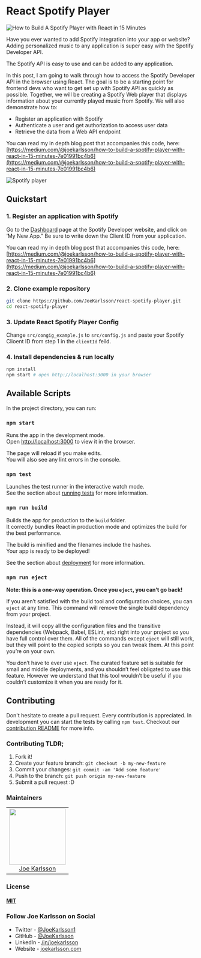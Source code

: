 # React Spotify Player

![How to Build A Spotify Player with React in 15 Minutes](https://user-images.githubusercontent.com/4650739/54856371-36ea3680-4cc8-11e9-9aeb-1be2a4d95f39.png)

Have you ever wanted to add Spotify integration into your app or website? Adding personalized music to any application is super easy with the Spotify Developer API.

The Spotify API is easy to use and can be added to any application.

In this post, I am going to walk through how to access the Spotify Developer API in the browser using React. The goal is to be a starting point for frontend devs who want to get set up with Spotify API as quickly as possible. Together, we will be creating a Spotify Web player that displays information about your currently played music from Spotify. We will also demonstrate how to:

- Register an application with Spotify
- Authenticate a user and get authorization to access user data
- Retrieve the data from a Web API endpoint

You can read my in depth blog post that accompanies this code, here: [https://medium.com/@joekarlsson/how-to-build-a-spotify-player-with-react-in-15-minutes-7e01991bc4b6](https://medium.com/@joekarlsson/how-to-build-a-spotify-player-with-react-in-15-minutes-7e01991bc4b6)

![Spotify player](https://user-images.githubusercontent.com/4650739/54856251-8aa85000-4cc7-11e9-9bb1-e27812ac2e00.gif)

## Quickstart

### 1. Register an application with Spotify

Go to the [Dashboard](https://developer.spotify.com/dashboard) page at the Spotify Developer website, and click on ‘My New App.” Be sure to write down the Client ID from your application.

You can read my in depth blog post that accompanies this code, here: [https://medium.com/@joekarlsson/how-to-build-a-spotify-player-with-react-in-15-minutes-7e01991bc4b6](https://medium.com/@joekarlsson/how-to-build-a-spotify-player-with-react-in-15-minutes-7e01991bc4b6)

### 2. Clone example repository

```sh
git clone https://github.com/JoeKarlsson/react-spotify-player.git
cd react-spotify-player
```

### 3. Update React Spotify Player Config

Change `src/congig_example.js` to `src/config.js` and paste your Spotify Clioent ID from step 1 in the `clientId` feild.

### 4. Install dependencies & run locally

```sh
npm install
npm start # open http://localhost:3000 in your browser
```

## Available Scripts

In the project directory, you can run:

### `npm start`

Runs the app in the development mode.<br>
Open [http://localhost:3000](http://localhost:3000) to view it in the browser.

The page will reload if you make edits.<br>
You will also see any lint errors in the console.

### `npm test`

Launches the test runner in the interactive watch mode.<br>
See the section about [running tests](https://facebook.github.io/create-react-app/docs/running-tests) for more information.

### `npm run build`

Builds the app for production to the `build` folder.<br>
It correctly bundles React in production mode and optimizes the build for the best performance.

The build is minified and the filenames include the hashes.<br>
Your app is ready to be deployed!

See the section about [deployment](https://facebook.github.io/create-react-app/docs/deployment) for more information.

### `npm run eject`

**Note: this is a one-way operation. Once you `eject`, you can’t go back!**

If you aren’t satisfied with the build tool and configuration choices, you can `eject` at any time. This command will remove the single build dependency from your project.

Instead, it will copy all the configuration files and the transitive dependencies (Webpack, Babel, ESLint, etc) right into your project so you have full control over them. All of the commands except `eject` will still work, but they will point to the copied scripts so you can tweak them. At this point you’re on your own.

You don’t have to ever use `eject`. The curated feature set is suitable for small and middle deployments, and you shouldn’t feel obligated to use this feature. However we understand that this tool wouldn’t be useful if you couldn’t customize it when you are ready for it.

## Contributing

Don't hesitate to create a pull request. Every contribution is appreciated. In development you can start the tests by calling `npm test`. Checkout our [contribution README](https://github.com/JoeKarlsson/movie-script-scraper/blob/master/CONTRIBUTING.md) for more info.

### Contributing TLDR;

1. Fork it!
1. Create your feature branch: `git checkout -b my-new-feature`
1. Commit your changes: `git commit -am 'Add some feature'`
1. Push to the branch: `git push origin my-new-feature`
1. Submit a pull request :D

### Maintainers

<table>
  <tbody>
    <tr>
      <td align="center">
        <img width="150 height="150"
        src="https://avatars.githubusercontent.com/JoeKarlsson?v=3">
        <br />
        <a href="https://github.com/JoeKarlsson">Joe Karlsson</a>
      </td>
    <tr>
  <tbody>
</table>

### License

#### [MIT](./LICENSE)

### Follow Joe Karlsson on Social

- Twitter - [@JoeKarlsson1](https://twitter.com/JoeKarlsson1)
- GitHub - [@JoeKarlsson](https://github.com/joekarlsson/)
- LinkedIn - [/in/joekarlsson](https://www.linkedin.com/in/joekarlsson/)
- Website - [joekarlsson.com](https://www.joekarlsson.com/)
